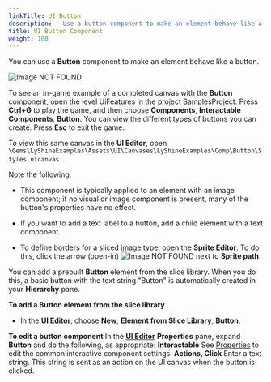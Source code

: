 ```yaml
---
linkTitle: UI Button
description: ' Use a button component to make an element behave like a button in the O3DE UI Editor. '
title: UI Button Component
weight: 100
---
```


You can use a **Button** component to make an element behave like a button.

![Image NOT FOUND](/images/user-guide/interactivity/user-interface/editor/components/ui-editor-components-button.png)

To see an in-game example of a completed canvas with the **Button** component, open the level UiFeatures in the project SamplesProject. Press **Ctrl+G** to play the game, and then choose **Components**, **Interactable Components**, **Button**. You can view the different types of buttons you can create. Press **Esc** to exit the game.

To view this same canvas in the **UI Editor**, open `\Gems\LyShineExamples\Assets\UI\Canvases\LyShineExamples\Comp\Button\Styles.uicanvas`.

Note the following:
+ This component is typically applied to an element with an image component; if no visual or image component is present, many of the button's properties have no effect.

+ If you want to add a text label to a button, add a child element with a text component.
 
+ To define borders for a sliced image type, open the **Sprite Editor**. To do this, click the arrow (open-in) ![Image NOT FOUND](/images/user-guide/interactivity/user-interface/editor/ui-editor-components-button-1.png) next to **Sprite path**.

You can add a prebuilt **Button** element from the slice library. When you do this, a basic button with the text string "Button" is automatically created in your **Hierarchy** pane.

**To add a Button element from the slice library**
+ In the [**UI Editor**](/docs/user-guide/interactivity/user-interface/editor/working), choose **New**, **Element from Slice Library**, **Button**.

**To edit a button component**
In the [**UI Editor**](/docs/user-guide/interactivity/user-interface/editor/working) **Properties** pane, expand **Button** and do the following, as appropriate:
****Interactable****
See [Properties](./components-interactive-properties) to edit the common interactive component settings.
****Actions**, **Click****
Enter a text string. This string is sent as an action on the UI canvas when the button is clicked.

